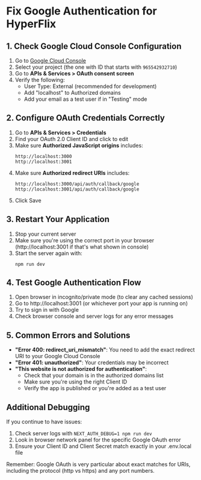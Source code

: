 # Fix Google Authentication for HyperFlix

## 1. Check Google Cloud Console Configuration

1. Go to [Google Cloud Console](https://console.cloud.google.com/)
2. Select your project (the one with ID that starts with `965542932710`)
3. Go to **APIs & Services > OAuth consent screen**
4. Verify the following:
   - User Type: External (recommended for development)
   - Add "localhost" to Authorized domains
   - Add your email as a test user if in "Testing" mode

## 2. Configure OAuth Credentials Correctly

1. Go to **APIs & Services > Credentials**
2. Find your OAuth 2.0 Client ID and click to edit
3. Make sure **Authorized JavaScript origins** includes:
   ```
   http://localhost:3000
   http://localhost:3001
   ```
4. Make sure **Authorized redirect URIs** includes:
   ```
   http://localhost:3000/api/auth/callback/google
   http://localhost:3001/api/auth/callback/google
   ```
5. Click Save

## 3. Restart Your Application

1. Stop your current server
2. Make sure you're using the correct port in your browser (http://localhost:3001 if that's what shown in console)
3. Start the server again with:
   ```
   npm run dev
   ```

## 4. Test Google Authentication Flow

1. Open browser in incognito/private mode (to clear any cached sessions)
2. Go to http://localhost:3001 (or whichever port your app is running on)
3. Try to sign in with Google
4. Check browser console and server logs for any error messages

## 5. Common Errors and Solutions

- **"Error 400: redirect_uri_mismatch"**: You need to add the exact redirect URI to your Google Cloud Console
- **"Error 401: unauthorized"**: Your credentials may be incorrect
- **"This website is not authorized for authentication"**: 
  - Check that your domain is in the authorized domains list
  - Make sure you're using the right Client ID
  - Verify the app is published or you're added as a test user

## Additional Debugging

If you continue to have issues:
1. Check server logs with `NEXT_AUTH_DEBUG=1 npm run dev`
2. Look in browser network panel for the specific Google OAuth error
3. Ensure your Client ID and Client Secret match exactly in your .env.local file

Remember: Google OAuth is very particular about exact matches for URIs, including the protocol (http vs https) and any port numbers. 